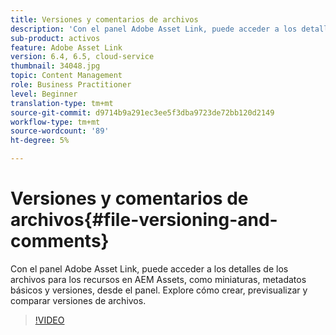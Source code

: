 ```yaml
---
title: Versiones y comentarios de archivos
description: 'Con el panel Adobe Asset Link, puede acceder a los detalles de los archivos para los recursos en AEM Assets, como miniaturas, metadatos básicos y versiones, desde el panel. Explore cómo crear, previsualizar y comparar versiones de archivos.  '
sub-product: activos
feature: Adobe Asset Link
version: 6.4, 6.5, cloud-service
thumbnail: 34048.jpg
topic: Content Management
role: Business Practitioner
level: Beginner
translation-type: tm+mt
source-git-commit: d9714b9a291ec3ee5f3dba9723de72bb120d2149
workflow-type: tm+mt
source-wordcount: '89'
ht-degree: 5%

---
```



# Versiones y comentarios de archivos{#file-versioning-and-comments}

Con el panel Adobe Asset Link, puede acceder a los detalles de los archivos para los recursos en AEM Assets, como miniaturas, metadatos básicos y versiones, desde el panel. Explore cómo crear, previsualizar y comparar versiones de archivos.

>[!VIDEO](https://video.tv.adobe.com/v/34048/?quality=12)
